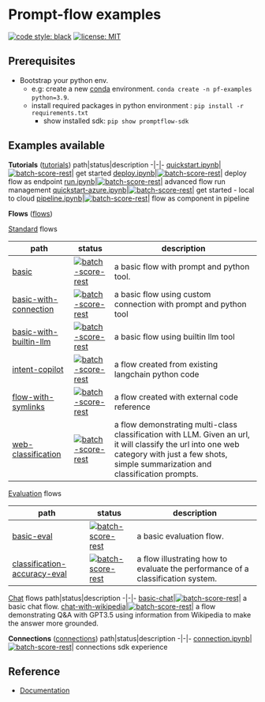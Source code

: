 # Prompt-flow examples

[![code style: black](https://img.shields.io/badge/code%20style-black-000000.svg)](https://github.com/psf/black)
[![license: MIT](https://img.shields.io/badge/License-MIT-purple.svg)](../LICENSE)

## Prerequisites

- Bootstrap your python env. 
  - e.g: create a new [conda](https://conda.io/projects/conda/en/latest/user-guide/getting-started.html) environment. `conda create -n pf-examples python=3.9`.
  - install required packages in python environment : `pip install -r requirements.txt`
    - show installed sdk: `pip show promptflow-sdk`


## Examples available
**Tutorials** ([tutorials](tutorials))
path|status|description
-|-|-
[quickstart.ipynb](tutorials/get-started/quickstart.ipynb)|[![batch-score-rest](https://github.com/Azure/azureml-examples/workflows/cli-scripts-batch-score-rest/badge.svg?branch=main)](https://github.com/Azure/azureml-examples/actions/workflows/cli-scripts-batch-score-rest.yml)| get started
[deploy.ipynb](tutorials/flow-deploy/deploy.ipynb)|[![batch-score-rest](https://github.com/Azure/azureml-examples/workflows/cli-scripts-batch-score-rest/badge.svg?branch=main)](https://github.com/Azure/azureml-examples/actions/workflows/cli-scripts-batch-score-rest.yml)| deploy flow as endpoint
[run.ipynb](tutorials/advanced-run-management/run.ipynb)|[![batch-score-rest](https://github.com/Azure/azureml-examples/workflows/cli-scripts-batch-score-rest/badge.svg?branch=main)](https://github.com/Azure/azureml-examples/actions/workflows/cli-scripts-batch-score-rest.yml)| advanced flow run management
[quickstart-azure.ipynb](tutorials/get-started/quickstart-azure.ipynb)|[![batch-score-rest](https://github.com/Azure/azureml-examples/workflows/cli-scripts-batch-score-rest/badge.svg?branch=main)](https://github.com/Azure/azureml-examples/actions/workflows/cli-scripts-batch-score-rest.yml)| get started - local to cloud
[pipeline.ipynb](tutorials/flow-in-pipeline/pipeline.ipynb)|[![batch-score-rest](https://github.com/Azure/azureml-examples/workflows/cli-scripts-batch-score-rest/badge.svg?branch=main)](https://github.com/Azure/azureml-examples/actions/workflows/cli-scripts-batch-score-rest.yml)| flow as component in pipeline


**Flows** ([flows](flows))

[Standard](flows/standard/) flows

path|status|description
-|-|-
[basic](flows/standard/basic/flow.dag.yaml)|[![batch-score-rest](https://github.com/Azure/azureml-examples/workflows/cli-scripts-batch-score-rest/badge.svg?branch=main)](https://github.com/Azure/azureml-examples/actions/workflows/cli-scripts-batch-score-rest.yml)| a basic flow with prompt and python tool.
[basic-with-connection](flows/standard/basic-with-connection/flow.dag.yaml)|[![batch-score-rest](https://github.com/Azure/azureml-examples/workflows/cli-scripts-batch-score-rest/badge.svg?branch=main)](https://github.com/Azure/azureml-examples/actions/workflows/cli-scripts-batch-score-rest.yml)| a basic flow using custom connection with prompt and python tool
[basic-with-builtin-llm](flows/standard/basic-with-builtin-llm/flow.dag.yaml)|[![batch-score-rest](https://github.com/Azure/azureml-examples/workflows/cli-scripts-batch-score-rest/badge.svg?branch=main)](https://github.com/Azure/azureml-examples/actions/workflows/cli-scripts-batch-score-rest.yml)| a basic flow using builtin llm tool
[intent-copilot](flows/standard/intent-copilot/flow.dag.yaml)|[![batch-score-rest](https://github.com/Azure/azureml-examples/workflows/cli-scripts-batch-score-rest/badge.svg?branch=main)](https://github.com/Azure/azureml-examples/actions/workflows/cli-scripts-batch-score-rest.yml)| a flow created from existing langchain python code
[flow-with-symlinks](flows/standard/flow-with-symlinks/flow.dag.yaml)|[![batch-score-rest](https://github.com/Azure/azureml-examples/workflows/cli-scripts-batch-score-rest/badge.svg?branch=main)](https://github.com/Azure/azureml-examples/actions/workflows/cli-scripts-batch-score-rest.yml)| a flow created with external code reference
[web-classification](flows/standard/web-classification/flow.dag.yaml)|[![batch-score-rest](https://github.com/Azure/azureml-examples/workflows/cli-scripts-batch-score-rest/badge.svg?branch=main)](https://github.com/Azure/azureml-examples/actions/workflows/cli-scripts-batch-score-rest.yml)| a flow demonstrating multi-class classification with LLM. Given an url, it will classify the url into one web category with just a few shots, simple summarization and classification prompts.


[Evaluation](flows/evaluation/) flows

path|status|description
-|-|-
[basic-eval](flows/standard/basic-eval/flow.dag.yaml)|[![batch-score-rest](https://github.com/Azure/azureml-examples/workflows/cli-scripts-batch-score-rest/badge.svg?branch=main)](https://github.com/Azure/azureml-examples/actions/workflows/cli-scripts-batch-score-rest.yml)| a basic evaluation flow.
[classification-accuracy-eval](flows/standard/classification-accuracy-eval/flow.dag.yaml)|[![batch-score-rest](https://github.com/Azure/azureml-examples/workflows/cli-scripts-batch-score-rest/badge.svg?branch=main)](https://github.com/Azure/azureml-examples/actions/workflows/cli-scripts-batch-score-rest.yml)| a flow illustrating how to evaluate the performance of a classification system.

[Chat](flows/chat/) flows
path|status|description
-|-|-
[basic-chat](flows/standard/basic-chat/flow.dag.yaml)|[![batch-score-rest](https://github.com/Azure/azureml-examples/workflows/cli-scripts-batch-score-rest/badge.svg?branch=main)](https://github.com/Azure/azureml-examples/actions/workflows/cli-scripts-batch-score-rest.yml)| a basic chat flow.
[chat-with-wikipedia](flows/standard/chat-with-wikipedia/flow.dag.yaml)|[![batch-score-rest](https://github.com/Azure/azureml-examples/workflows/cli-scripts-batch-score-rest/badge.svg?branch=main)](https://github.com/Azure/azureml-examples/actions/workflows/cli-scripts-batch-score-rest.yml)| a flow demonstrating Q&A with GPT3.5 using information from Wikipedia to make the answer more grounded. 

**Connections** ([connections](connections))
path|status|description
-|-|-
[connection.ipynb](connections/connection.ipynb)|[![batch-score-rest](https://github.com/Azure/azureml-examples/workflows/cli-scripts-batch-score-rest/badge.svg?branch=main)](https://github.com/Azure/azureml-examples/actions/workflows/cli-scripts-batch-score-rest.yml)| connections sdk experience

## Reference

* [Documentation](https://promptflow.azurewebsites.net/)